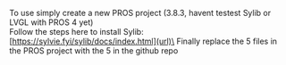 To use simply create a new PROS project (3.8.3, havent testest Sylib or LVGL with PROS 4 yet)\
Follow the steps here to install Sylib: [https://sylvie.fyi/sylib/docs/index.html](url)\
Finally replace the 5 files in the PROS project with the 5 in the github repo
